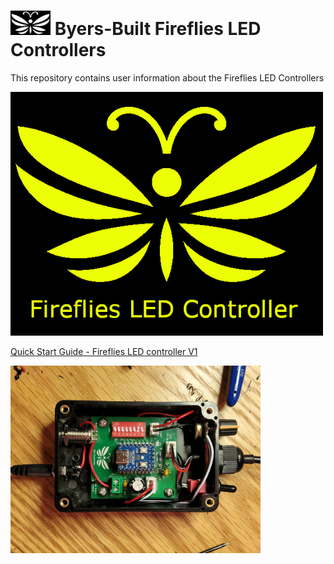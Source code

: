 # <img src="/assets/Firefly_basic_logo.png" width="64">  Byers-Built Fireflies LED Controllers
This repository contains user information about the Fireflies LED Controllers

<img src="assets/Fireflies_basic_logo_w_text.png" width="500">
<br>

[Quick Start Guide - Fireflies LED controller V1](/user_manuals/Fireflies_controller_std_v1.md)
<br>

<img src="/assets/Fireflies_std_vi_open_controller.jpg" width="400">
